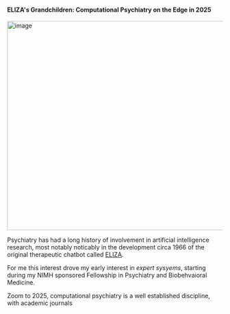 #### ELIZA's Grandchildren: Computational Psychiatry on the Edge in 2025

<img width="751" height="487" alt="image" src="https://github.com/user-attachments/assets/b8ed214e-4929-4e5d-9ab1-9514990c97bb" />

Psychiatry has had a long history of involvement in artificial intelligence research, most notably noticably in the development circa 1966 of the original therapeutic chatbot called [ELIZA](https://en.m.wikipedia.org/wiki/ELIZA).

For me this interest drove my early interest in *expert sysyems*, starting during my NIMH sponsored Fellowship in Psychiatry and Biobehvaioral Medicine.

Zoom to 2025, computational psychiatry is a well established discipline, with academic journals 
